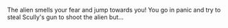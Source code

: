 The alien smells your fear and jump towards you! You go in panic and try to
steal Scully's gun to shoot the alien but...